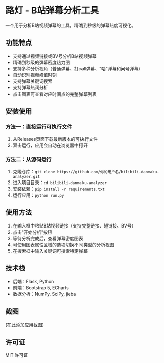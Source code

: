 # 路灯 - B站弹幕分析工具

一个用于分析B站视频弹幕的工具，精确到秒级的弹幕热度可视化。

## 功能特点

- 支持通过视频链接或BV号分析B站视频弹幕
- 精确到秒级的弹幕密度热力图
- 支持多种分析视角（普通弹幕、打call弹幕、"哈"弹幕和问号弹幕）
- 自动识别视频峰值时刻
- 支持弹幕关键词搜索
- 支持弹幕热词分析
- 点击图表可查看对应时间点的完整弹幕列表

## 安装使用

### 方法一：直接运行可执行文件

1. 从Releases页面下载最新版本的可执行文件
2. 双击运行，应用会自动在浏览器中打开

### 方法二：从源码运行

1. 克隆仓库：`git clone https://github.com/你的用户名/bilibili-danmaku-analyzer.git`
2. 进入项目目录：`cd bilibili-danmaku-analyzer`
3. 安装依赖：`pip install -r requirements.txt`
4. 运行应用：`python run.py`

## 使用方法

1. 在输入框中粘贴B站视频链接（支持完整链接、短链接、BV号）
2. 点击"开始分析"按钮
3. 等待分析完成后，查看弹幕密度图表
4. 可使用图表属性区域的选项切换不同类型的分析视图
5. 在搜索框中输入关键词可搜索特定弹幕

## 技术栈

- 后端：Flask, Python
- 前端：Bootstrap 5, ECharts
- 数据分析：NumPy, SciPy, jieba

## 截图

(在此添加应用截图)

## 许可证

MIT 许可证 